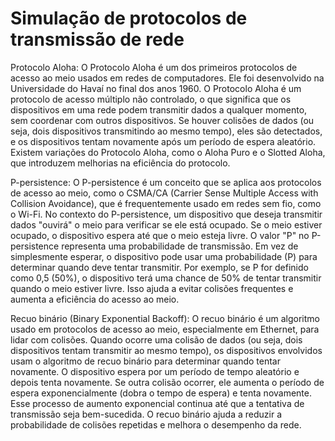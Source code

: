 # Simulação de protocolos de transmissão de rede

Protocolo Aloha: O Protocolo Aloha é um dos primeiros protocolos de acesso ao meio usados em redes de computadores. Ele foi desenvolvido na Universidade do Havaí no final dos anos 1960. O Protocolo Aloha é um protocolo de acesso múltiplo não controlado, o que significa que os dispositivos em uma rede podem transmitir dados a qualquer momento, sem coordenar com outros dispositivos. Se houver colisões de dados (ou seja, dois dispositivos transmitindo ao mesmo tempo), eles são detectados, e os dispositivos tentam novamente após um período de espera aleatório. Existem variações do Protocolo Aloha, como o Aloha Puro e o Slotted Aloha, que introduzem melhorias na eficiência do protocolo.

P-persistence: O P-persistence é um conceito que se aplica aos protocolos de acesso ao meio, como o CSMA/CA (Carrier Sense Multiple Access with Collision Avoidance), que é frequentemente usado em redes sem fio, como o Wi-Fi. No contexto do P-persistence, um dispositivo que deseja transmitir dados "ouvirá" o meio para verificar se ele está ocupado. Se o meio estiver ocupado, o dispositivo espera até que o meio esteja livre. O valor "P" no P-persistence representa uma probabilidade de transmissão. Em vez de simplesmente esperar, o dispositivo pode usar uma probabilidade (P) para determinar quando deve tentar transmitir. Por exemplo, se P for definido como 0,5 (50%), o dispositivo terá uma chance de 50% de tentar transmitir quando o meio estiver livre. Isso ajuda a evitar colisões frequentes e aumenta a eficiência do acesso ao meio.

Recuo binário (Binary Exponential Backoff): O recuo binário é um algoritmo usado em protocolos de acesso ao meio, especialmente em Ethernet, para lidar com colisões. Quando ocorre uma colisão de dados (ou seja, dois dispositivos tentam transmitir ao mesmo tempo), os dispositivos envolvidos usam o algoritmo de recuo binário para determinar quando tentar novamente. O dispositivo espera por um período de tempo aleatório e depois tenta novamente. Se outra colisão ocorrer, ele aumenta o período de espera exponencialmente (dobra o tempo de espera) e tenta novamente. Esse processo de aumento exponencial continua até que a tentativa de transmissão seja bem-sucedida. O recuo binário ajuda a reduzir a probabilidade de colisões repetidas e melhora o desempenho da rede.

